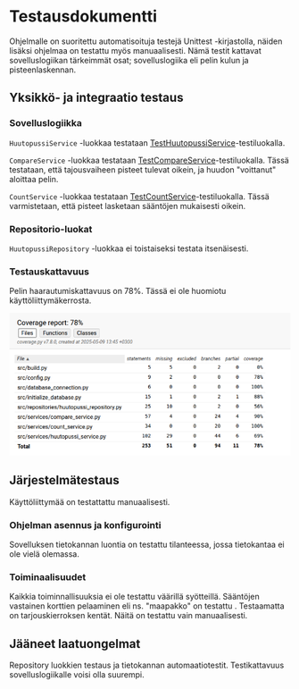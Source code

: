 # Testausdokumentti
Ohjelmalle on suoritettu automatisoituja testejä Unittest -kirjastolla, näiden lisäksi ohjelmaa on testattu myös manuaalisesti. Nämä testit kattavat sovelluslogiikan tärkeimmät osat; sovelluslogiika eli pelin kulun ja pisteenlaskennan.

## Yksikkö- ja integraatio testaus

### Sovelluslogiikka

`HuutopussiService` -luokkaa testataan [TestHuutopussiService](/src/tests/services/huutopussi_service_test.py)-testiluokalla.

`CompareService` -luokkaa testataan [TestCompareService](/src/tests/services/compare_service_test.py)-testiluokalla. Tässä testataan, että tajousvaiheen pisteet tulevat oikein, ja huudon "voittanut" aloittaa pelin.

`CountService` -luokkaa testataan [TestCountService](/src/tests/services/count_service_test.py)-testiluokalla. Tässä varmistetaan, että pisteet lasketaan sääntöjen mukaisesti oikein.

### Repositorio-luokat

`HuutopussiRepository` -luokkaa ei toistaiseksi testata itsenäisesti.
### Testauskattavuus

Pelin haarautumiskattavuus on 78%. Tässä ei ole huomiotu käyttöliittymäkerrosta.

![](./kuvat/testikattavuus.png) 

## Järjestelmätestaus
Käyttöliittymää on testattattu manuaalisesti.

### Ohjelman asennus ja konfigurointi

Sovelluksen tietokannan luontia on testattu tilanteessa, jossa tietokantaa ei ole vielä olemassa.

### Toiminaalisuudet
Kaikkia toiminnallisuuksia ei ole testattu väärillä syötteillä. Sääntöjen vastainen korttien pelaaminen eli ns. "maapakko" on testattu . Testaamatta on tarjouskierroksen kentät. Näitä on testattu vain manuaalisesti.

## Jääneet laatuongelmat

Repository luokkien testaus ja tietokannan automaatiotestit. Testikattavuus sovelluslogiikalle voisi olla suurempi.